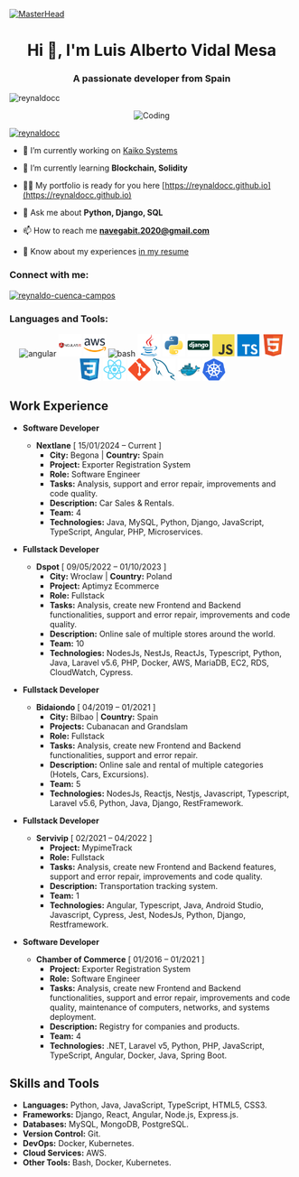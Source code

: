 [![MasterHead](https://user-images.githubusercontent.com/74038190/241765440-80728820-e06b-4f96-9c9e-9df46f0cc0a5.gif)](https://reynaldoportfolio.github.io)

<h1 align="center">Hi 👋, I'm Luis Alberto Vidal Mesa</h1>
<h3 align="center">A passionate developer from Spain</h3>
<p align="left"> <img src="https://komarev.com/ghpvc/?username=reynaldocc&label=Profile%20views&color=0e75b6&style=flat" alt="reynaldocc" /> </p>

<p align="center">
  <img alt="Coding" width="400" src="https://user-images.githubusercontent.com/74038190/264141683-8aa99f6c-267d-4977-9cd3-1a4c11675863.gif">
</p>

<p align="left"> <a href="https://github.com/ryo-ma/github-profile-trophy"><img src="https://github-profile-trophy.vercel.app/?username=reynaldocc" alt="reynaldocc" /></a> </p>

- 🔭 I’m currently working on [Kaiko Systems](https://www.kaikosystems.com/)

- 🌱 I’m currently learning **Blockchain, Solidity**

- 👨‍💻 My portfolio is ready for you here [https://reynaldocc.github.io](https://reynaldocc.github.io)

- 💬 Ask me about **Python, Django, SQL**

- 📫 How to reach me **navegabit.2020@gmail.com**

- 📄 Know about my experiences [in my resume](https://drive.google.com/file/d/1r6h4h5VM4Xck4kkMubftQbX5oohaLX5N/view?usp=sharing)

<h3 align="left">Connect with me:</h3>
<p align="left">
<a href="https://linkedin.com/in/reynaldo-cuenca-campos" target="blank"><img align="center" src="https://raw.githubusercontent.com/rahuldkjain/github-profile-readme-generator/master/src/images/icons/Social/linked-in-alt.svg" alt="reynaldo-cuenca-campos" height="30" width="40" /></a>
</p>

<h3 align="left">Languages and Tools:</h3>
<p align="center"> 
  <img src="https://angular.io/assets/images/logos/angular/angular.svg" alt="angular" width="40" height="40"/> 
  <img src="https://raw.githubusercontent.com/devicons/devicon/master/icons/angularjs/angularjs-original-wordmark.svg" alt="angularjs" width="40" height="40"/> 
  <img src="https://raw.githubusercontent.com/devicons/devicon/master/icons/amazonwebservices/amazonwebservices-original-wordmark.svg" alt="aws" width="40" height="40"/> 
  <img src="https://www.vectorlogo.zone/logos/gnu_bash/gnu_bash-icon.svg" alt="bash" width="40" height="40"/> 
  <!-- Add the remaining icons here -->
  <img src="https://raw.githubusercontent.com/devicons/devicon/master/icons/java/java-original.svg" alt="java" width="40" height="40"/> 
  <img src="https://raw.githubusercontent.com/devicons/devicon/master/icons/python/python-original.svg" alt="python" width="40" height="40"/> 
  <img src="https://raw.githubusercontent.com/devicons/devicon/master/icons/django/django-original.svg" alt="django" width="40" height="40"/> 
  <img src="https://raw.githubusercontent.com/devicons/devicon/master/icons/javascript/javascript-original.svg" alt="javascript" width="40" height="40"/> 
  <img src="https://raw.githubusercontent.com/devicons/devicon/master/icons/typescript/typescript-original.svg" alt="typescript" width="40" height="40"/> 
  <img src="https://raw.githubusercontent.com/devicons/devicon/master/icons/html5/html5-original.svg" alt="html5" width="40" height="40"/> 
  <img src="https://raw.githubusercontent.com/devicons/devicon/master/icons/css3/css3-original.svg" alt="css3" width="40" height="40"/> 
  <img src="https://raw.githubusercontent.com/devicons/devicon/master/icons/react/react-original.svg" alt="react" width="40" height="40"/> 
  <img src="https://raw.githubusercontent.com/devicons/devicon/master/icons/git/git-original.svg" alt="git" width="40" height="40"/> 
  <img src="https://raw.githubusercontent.com/devicons/devicon/master/icons/mysql/mysql-original.svg" alt="mysql" width="40" height="40"/> 
  <img src="https://raw.githubusercontent.com/devicons/devicon/master/icons/docker/docker-original.svg" alt="docker" width="40" height="40"/> 
  <img src="https://raw.githubusercontent.com/devicons/devicon/master/icons/kubernetes/kubernetes-plain.svg" alt="kubernetes" width="40" height="40"/> 
</p>

## Work Experience

- **Software Developer**
  - **Nextlane** [ 15/01/2024 – Current ]
    - **City:** Begona | **Country:** Spain
    - **Project:** Exporter Registration System
    - **Role:** Software Engineer
    - **Tasks:** Analysis, support and error repair, improvements and code quality.
    - **Description:** Car Sales & Rentals.
    - **Team:** 4
    - **Technologies:** Java, MySQL, Python, Django, JavaScript, TypeScript, Angular, PHP, Microservices.

- **Fullstack Developer**
  - **Dspot** [ 09/05/2022 – 01/10/2023 ]
    - **City:** Wroclaw | **Country:** Poland
    - **Project:** Aptimyz Ecommerce
    - **Role:** Fullstack
    - **Tasks:** Analysis, create new Frontend and Backend functionalities, support and error repair, improvements and code quality.
    - **Description:** Online sale of multiple stores around the world.
    - **Team:** 10
    - **Technologies:** NodesJs, NestJs, ReactJs, Typescript, Python, Java, Laravel v5.6, PHP, Docker, AWS, MariaDB, EC2, RDS, CloudWatch, Cypress.

- **Fullstack Developer**
  - **Bidaiondo** [ 04/2019 – 01/2021 ]
    - **City:** Bilbao | **Country:** Spain
    - **Projects:** Cubanacan and Grandslam
    - **Role:** Fullstack
    - **Tasks:** Analysis, create new Frontend and Backend functionalities, support and error repair.
    - **Description:** Online sale and rental of multiple categories (Hotels, Cars, Excursions).
    - **Team:** 5
    - **Technologies:** NodesJs, Reactjs, Nestjs, Javascript, Typescript, Laravel v5.6, Python, Java, Django, RestFramework.

- **Fullstack Developer**
  - **Servivip** [ 02/2021 – 04/2022 ]
    - **Project:** MypimeTrack
    - **Role:** Fullstack
    - **Tasks:** Analysis, create new Frontend and Backend features, support and error repair, improvements and code quality.
    - **Description:** Transportation tracking system.
    - **Team:** 1
    - **Technologies:** Angular, Typescript, Java, Android Studio, Javascript, Cypress, Jest, NodesJs, Python, Django, Restframework.

- **Software Developer**
  - **Chamber of Commerce** [ 01/2016 – 01/2021 ]
    - **Project:** Exporter Registration System
    - **Role:** Software Engineer
    - **Tasks:** Analysis, create new Frontend and Backend functionalities, support and error repair, improvements and code quality, maintenance of computers, networks, and systems deployment.
    - **Description:** Registry for companies and products.
    - **Team:** 4
    - **Technologies:** .NET, Laravel v5, Python, PHP, JavaScript, TypeScript, Angular, Docker, Java, Spring Boot.

## Skills and Tools

- **Languages:** Python, Java, JavaScript, TypeScript, HTML5, CSS3.
- **Frameworks:** Django, React, Angular, Node.js, Express.js.
- **Databases:** MySQL, MongoDB, PostgreSQL.
- **Version Control:** Git.
- **DevOps:** Docker, Kubernetes.
- **Cloud Services:** AWS.
- **Other Tools:** Bash, Docker, Kubernetes.
